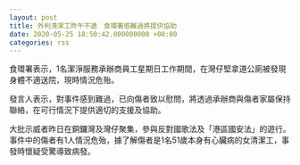 ```yaml
---
layout: post
title: 外判清潔工昨午不適　食環署感難過將提供協助
date: 2020-05-25 18:50:42.000000000 +08:00
categories: rss
---
```


食環署表示，1名潔淨服務承辦商員工星期日工作期間，在灣仔堅拿道公廁被發現身體不適送院，現時情況危殆。

發言人表示，對事件感到難過，已向傷者致以慰問，將透過承辦商與傷者家屬保持聯絡，在可行情況下提供適切的支援及協助。

大批示威者昨日在銅鑼灣及灣仔聚集，參與反對國歌法及「港區國安法」的遊行。事件中的傷者有1人情況危殆，據了解傷者是1名51歲本身有心臟病的女清潔工，事發時懷疑受驚導致病發。
